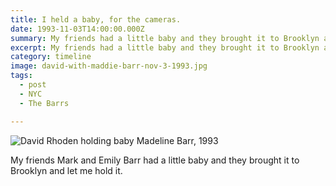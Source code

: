 ```yaml
---
title: I held a baby, for the cameras.
date: 1993-11-03T14:00:00.000Z
summary: My friends had a little baby and they brought it to Brooklyn and let me hold it.
excerpt: My friends had a little baby and they brought it to Brooklyn and let me hold it.
category: timeline
image: david-with-maddie-barr-nov-3-1993.jpg
tags:
  - post
  - NYC
  - The Barrs

---
```


![David Rhoden holding baby Madeline Barr, 1993](/static/img/timeline/david-with-maddie-barr-nov-3-1993.jpg "David Rhoden holding baby Madeline Barr, 1993")

My friends Mark and Emily Barr had a little baby and they brought it to Brooklyn and let me hold it.
